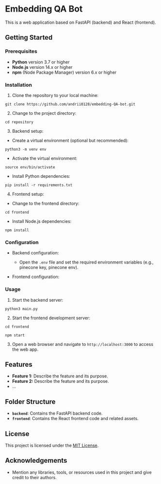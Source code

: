 # Embedding QA Bot

This is a web application based on FastAPI (backend) and React (frontend).

## Getting Started

### Prerequisites

- **Python** version 3.7 or higher
- **Node.js** version 14.x or higher
- **npm** (Node Package Manager) version 6.x or higher

### Installation

1. Clone the repository to your local machine:

```shell
git clone https://github.com/andrii0128/embedding-QA-bot.git
```

2. Change to the project directory:

```shell
cd repository
```

3. Backend setup:

- Create a virtual environment (optional but recommended):

```shell
python3 -m venv env
```

- Activate the virtual environment:

```shell
source env/bin/activate
```

- Install Python dependencies:

```shell
pip install -r requirements.txt
```

4. Frontend setup:

- Change to the frontend directory:

```shell
cd frontend
```

- Install Node.js dependencies:

```shell
npm install
```

### Configuration

- Backend configuration:

  - Open the `.env` file and set the required environment variables (e.g., pinecone key, pinecone env).

- Frontend configuration:

### Usage

1. Start the backend server:

```shell
python3 main.py
```

2. Start the frontend development server:

```shell
cd frontend

npm start
```

3. Open a web browser and navigate to `http://localhost:3000` to access the web app.

## Features

- **Feature 1:** Describe the feature and its purpose.
- **Feature 2:** Describe the feature and its purpose.
- ...

## Folder Structure

- **`backend`**: Contains the FastAPI backend code.
- **`frontend`**: Contains the React frontend code and related assets.

## License

This project is licensed under the [MIT License](LICENSE).

## Acknowledgements

- Mention any libraries, tools, or resources used in this project and give credit to their authors.
